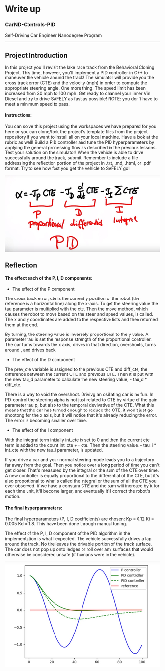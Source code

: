 # Write up
### CarND-Controls-PID
Self-Driving Car Engineer Nanodegree Program



[//]: # (Image References)

[image1]: ./images/pid_1.jpg
[image2]: ./images/pid_2.jpg


---
## Project Introduction
In this project you'll revisit the lake race track from the Behavioral Cloning Project. This time, however, you'll implement a PID controller in C++ to maneuver the vehicle around the track! The simulator will provide you the cross track error (CTE) and the velocity (mph) in order to compute the appropriate steering angle. One more thing. The speed limit has been increased from 30 mph to 100 mph. Get ready to channel your inner Vin Diesel and try to drive SAFELY as fast as possible! NOTE: you don't have to meet a minimum speed to pass.


#### Instructions:
You can solve this project using the workspaces we have prepared for you here or you can clone/fork the project's template files from the project repository if you want to install all on your local machine. Have a look at the rubric as well! Build a PID controller and tune the PID hyperparameters by applying the general processing flow as described in the previous lessons. Test your solution on the simulator! When the vehicle is able to drive successfully around the track, submit! Remember to include a file addressing the reflection portion of the project in .txt, .md, .html, or .pdf format. Try to see how fast you get the vehicle to SAFELY go!


![alt text][image1]


## Reflection
#### The effect each of the P, I, D components: 

- The effect of the P component

The cross track error, cte is the current y position of the robot (the reference is a horizontal line) along the x-axis. To get the steering value the tau parameter is multiplied with the cte. Then the move method, which causes the robot to move based on the steer and speed values, is called. The x and y coordinates are added to the respective lists and then returned them at the end.

By turning, the steering value is inversely proportional to the y value. A parameter tau is set the response strength of the proportional controller. The car turns towards the x axis, drives in that direction, overshoots, turns around , and drives back.



- The effect of the D component

The prev_cte variable is assigned to the previous CTE and diff_cte, the difference between the current CTE and previous CTE. Then it is put with the new tau_d parameter to calculate the new steering value, - tau_d * diff_cte.


There is a way to void the overshoot. Drivivg an osillating car is no fun. In PD-control the steering alpha is not just related to CTE by virtue of the gain parameter tau p, but also to the temporal devivative of the CTE. What this means that the car has turned enough to reduce the CTE, it won't just go shootong for the x axis, but it will notice that it's already reducing the error. The error is becoming smaller over time.


- The effect of the I component

With the integral term initially int_cte is set to 0 and then the current cte term is added to the count int_cte += cte. Then the steering value, - tau_i * int_cte with the new tau_i parameter, is updated.


If you drive a car and your normal steering mode leads you to a trajectory far away from the goal. Then you notice over a long period of time you can't get closer. That's measured by the integral or the sum of the CTE over time. A new controller is equally proportional to the differential of the CTE, but it's also proportional to what's called the integral or the sum of all the CTE you ever observed. If we have a constant CTE and the sum will increace by it for each time unit, it'll become larger, and eventually it'll correct the robot's motion.




#### The final hyperparameters: 
The final hyperparameters (P, I, D coefficients) are chosen: Kp = 0.12 Ki = 0.005 Kd = 1.8. This have been done through manual tuning.

The effect of the P, I, D component of the PID algorithm in the implementation is what I expected. The vehicle successfully drives a lap around the track. No tire leaves the drivable portion of the track surface. The car does not pop up onto ledges or roll over any surfaces that would otherwise be considered unsafe (if humans were in the vehicle).



![alt text][image2]



